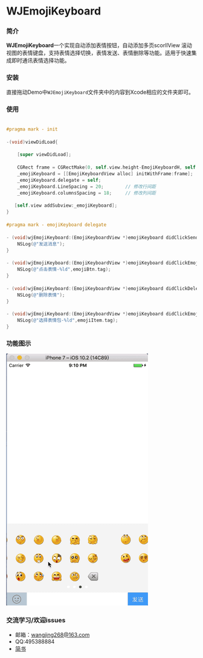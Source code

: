 # WJEmojiKeyboard  

### 简介

**WJEmojiKeyboard**一个实现自动添加表情按钮，自动添加多页scorllView 滚动视图的表情键盘，支持表情选择切换，表情发送、表情删除等功能。适用于快速集成即时通讯表情选择功能。

### 安装

直接拖动Demo中`WJEmojiKeyboard`文件夹中的内容到Xcode相应的文件夹即可。

### 使用

```objective-c

#pragma mark - init

-(void)viewDidLoad{
    
    [super viewDidLoad];
    
    CGRect frame = CGRectMake(0, self.view.height-EmojiKeyboardH, self.view.width, EmojiKeyboardH);
    _emojiKeyboard = [[EmojiKeyboardView alloc] initWithFrame:frame];
    _emojiKeyboard.delegate = self;
    _emojiKeyboard.LineSpacing = 20;        // 修改行间距
    _emojiKeyboard.columnsSpacing = 18;     // 修改列间距
    
   [self.view addSubview:_emojiKeyboard];
}

#pragma mark - emojiKeyboard delegate

- (void)wjEmojiKeyboard:(EmojiKeyboardView *)emojiKeyboard didClickSendBtn:(UIButton *)sendBtn{
    NSLog(@"发送消息");
}

- (void)wjEmojiKeyboard:(EmojiKeyboardView *)emojiKeyboard didClickEmojiBtn:(UIButton *)emojiBtn{
    NSLog(@"点击表情-%ld",emojiBtn.tag);
}

- (void)wjEmojiKeyboard:(EmojiKeyboardView *)emojiKeyboard didClickDeleteBtn:(UIButton *)deleteBtn{
    NSLog(@"删除表情");
}

- (void)wjEmojiKeyboard:(EmojiKeyboardView *)emojiKeyboard didClickEmojiItem:(UIButton *)emojiItem{
    NSLog(@"选择表情包-%ld",emojiItem.tag);
}
```

### 功能图示
![emojiboard](https://github.com/jerrywangjing/WJEmojiKeyboard/raw/master/screenShots/emojiboard.gif)

### 交流学习/欢迎issues

- 邮箱：wangjing268@163.com
- QQ:495388884
- [简书](http://www.jianshu.com/u/187fc23bc390)
